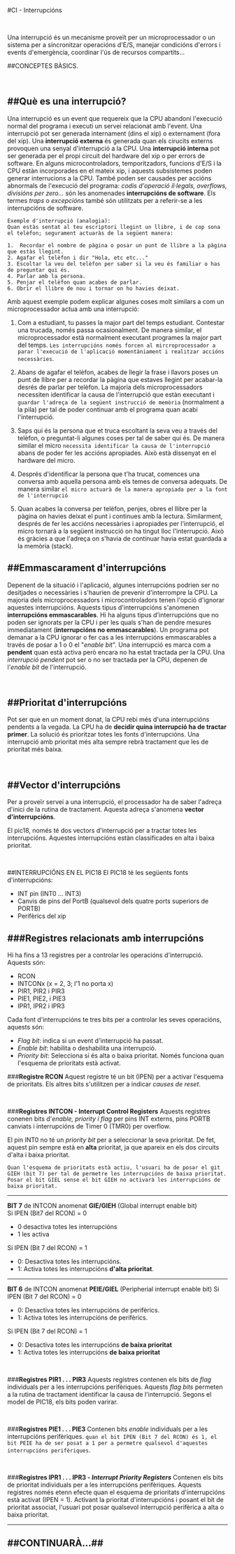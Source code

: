 #CI - Interrupcións

<br data-effect="slide"/>

Una interrupció és un mecanisme proveït per un microprocessador o un sistema per a sincronitzar operacións d'E/S, manejar condicións d'errors i events d'emergència, coordinar l'ús de recursos compartits...

##CONCEPTES BÀSICS.

<br/>

##Què es una interrupció?
---
Una interrupció es un event que requereix que la CPU abandoni l'execució normal del programa i executi un servei relacionat amb l'event. Una interrupció pot ser generada internament (dins el xip) o externament (fora del xip). Una **interrupció externa** és generada quan els cirucits externs provoquen una senyal d'interrupció a la CPU. Una **interrupció interna** pot ser generada per el propi circuit del hardware del xip o per errors de software. En alguns microcontroladors, temporitzadors, funcions d'E/S i la CPU estàn incorporades en el mateix xip, i aquests subsistemes poden generar interrucions a la CPU. També poden ser causades per accións abnormals de l'execució del programa: _codis d'operació il·legals, overflows, divisións per zero..._  són les anomenades **interrupcións de software**. Els termes _traps_ o _excepcións_ també són utilitzats per a referir-se a les interrupcións de software.  

  
```
Exemple d'interrupció (analogia): 
Quan estàs sentat al teu escriptori llegint un llibre, i de cop sona el telèfon; segurament actuaràs de la següent manera:

1.  Recordar el nombre de pàgina o posar un punt de llibre a la pàgina que estàs llegint.
2. Agafar el telèfon i dir "Hola, etc etc..."
3. Escoltar la veu del telèfon per saber si la veu és familiar o has de preguntar qui és.
4. Parlar amb la persona.
5. Penjar el telèfon quan acabes de parlar.
6. Obrir el llibre de nou i tornar on ho havies deixat.
```


Amb aquest exemple podem explicar algunes coses molt similars a com un microprocessador actua amb una interrupció:

1. Com a estudiant, tu passes la major part del temps estudiant. Contestar una trucada, només passa ocasionalment. De manera similar, el microprocessador està normalment executant  programes la major part del temps. `Les interrupcións només forcen al mircroprocessador a parar l'execució de l'aplicació momentàniament i realitzar accións necessàries`.

2. Abans de agafar el telèfon, acabes de llegir la frase i llavors poses un punt de llibre per a recordar la pàgina que estaves llegint per acabar-la desrés de parlar per telèfon. La majoria dels microprocessadors necessiten identificar la causa de l'interrupció que estàn executant i `guardar l'adreça de la següent instrucció de memòria` (normalment a la pila) per tal de poder continuar amb el programa quan acabi l'interrupció.

3. Saps qui és la persona que et truca escoltant la seva veu a través del telèfon, o preguntat-li algunes coses per tal de saber qui és. De manera similar el micro `necessita identificar la causa de l'interrupció` abans de poder fer les accións apropiades. Això està dissenyat en el hardware del micro.

4.  Després d'identificar la persona que t'ha trucat, comences una conversa amb aquella persona amb els temes de conversa adequats. De manera similar `el micro actuarà de la manera apropiada per a la font de l'interrupció`

5. Quan acabes la conversa per telèfon, penjes, obres el llibre per la pàgina on havies deixat el punt i continues amb la lectura. Similarment, després de fer les accións necessàries i apropiades per l'interrupció, el micro tornarà a la següent instrucció on ha tingut lloc l'interrupció. Això és gràcies a que l'adreça on s'havia de continuar havia estat guardada a la memòria (stack).

##Emmascarament d'interrupcións
----
Depenent de la situació i l'aplicació, algunes interrupcións podrien ser no desitjades o necessàries i s'haurien de prevenir d'interrompre la CPU. La majoria dels microprocessadors i microcontroladors tenen l'opció d'ignorar aquestes interrupcións. Aquests tipus d'interrupcións s'anomenen **interrupcións emmascarables**. Hi ha alguns tipus d'interrupcións que no poden ser ignorats per la CPU i per les quals s'han de pendre mesures immediatament (**interrupcións no emmascarables**).  Un programa pot demanar a la CPU ignorar o fer cas a les interrupcións emmascarables a través de posar a 1 o 0 el  "_enable bit_". Una interrupció es marca com a **pendent** quan està activa però encara no ha estat tractada per la CPU. Una _interrupció pendent_ pot ser o no ser tractada per la CPU, depenen de l'_enable bit_ de l'interrupció.

<br/>

##Prioritat d'interrupcións
----

Pot ser que en un moment donat, la CPU rebi més d'una interrupcións pendents a la vegada. La CPU ha de **decidir quina interrupció ha de tractar primer**. La solució és prioritzar totes les fonts d'interrupcións. Una interrupció amb prioritat més alta sempre rebrà tractament que les de prioritat més baixa.

<br/>

##Vector d'interrupcións
----
Per a proveïr servei a una interrupció, el processador ha de saber l'adreça d'inici de la rutina de tractament. Aquesta adreça s'anomena **vector d'interrupcións**.

El pic18, només té dos vectors d'interrupció per a tractar totes les interrupcións. Aquestes interrupcións estàn classificades en alta i baixa prioritat.

<br/>

##INTERRUPCIÓNS EN EL PIC18
El PIC18 té les següents fonts d'interrupcións:  

 * INT pin (INT0 ... INT3)
 * Canvis de pins del PortB (qualsevol dels quatre ports superiors de PORTB)
 * Perifèrics del xip

###Registres relacionats amb interrupcións
----
Hi ha fins a 13 registres per a controlar les operacións d'interrupció. Aquests són:  

 * RCON
 * INTCONx (x = 2, 3; l'1 no porta x)
 * PIR1, PIR2 i PIR3
 * PIE1, PIE2, i PIE3
 * IPR1, IPR2 i IPR3

Cada font d'interrupcións te tres bits per a controlar les seves operacións, aquests són:

 * _Flag bit_: indica si un event d'interrupció ha passat.
 * _Enable bit_: habilita o deshabilita una interrupció.
 * _Priority bit_: Selecciona si és alta o baixa prioritat. Només funciona quan l'esquema de prioritats està activat.

###**Registre RCON**
Aquest registre té un bit (IPEN) per a activar l'esquema de prioritats. Els altres bits s'utilitzen per a indicar _causes de reset_. 

<br/>

###**Registres INTCON - Interrupt Control Registers**
Aquests registres conenen bits d'_enable, priority i flag_ per pins INT externs, pins PORTB canviats i interrupcións de Timer 0 (TMR0) per overflow.

El pin INT0 no té un _priority bit_ per a seleccionar la seva prioritat. De fet, aquest pin sempre està en **alta** prioritat, ja que apareix en els dos circuits d'alta i baixa prioritat.

`Quan l'esquema de prioritats està actiu, l'usuari ha de posar el git GIEH (bit 7) per tal de permetre les interrupcións de baixa prioritat. Posar el bit GIEL sense el bit GIEH no activarà les interrupcións de baixa prioritat.`

---
**BIT 7** de INTCON anomenat **GIE/GIEH** (Global interrupt enable bit)  
Si IPEN (Bit7 del RCON) = 0  

 * 0 desactiva totes les interrupcións
 * 1 les activa

Si IPEN (Bit 7 del RCON) = 1

 * 0: Desactiva totes les interrupcións.
 * 1: Activa totes les interrupcións **d'alta prioritat**.
----
**BIT 6** de INTCON anomenat **PEIE/GIEL** (Peripherial interrupt enable bit)
Si IPEN (Bit 7 del RCON) = 0

 * 0: Desactiva totes les interrupcións de perifèrics.
 * 1: Activa totes les interrupcións de perifèrics.

Si IPEN (Bit 7 del RCON) = 1

 * 0: Desactiva totes les interrupcións **de baixa prioritat**
 * 1: Activa totes les interrupcións **de baixa prioritat**

<br/>

###**Registres PIR1 . . . PIR3**
Aquests registres contenen els bits de _flag_ individuals per a les interrupcións perifèriques. Aquests _flag bits_ permeten a la rutina de tractament identificar la causa de l'interrupció. Segons el model de PIC18, els bits poden varirar.  

<br/>

###**Registres PIE1 . . . PIE3**
Contenen bits _enable_ individuals per a les interrupcións perifèriques. `quan el bit IPEN (Bit 7 del RCON) és 1, el bit PEIE ha de ser posat a 1 per a permetre qualsevol d'aquestes interrupcións perifèriques`.  

<br/>

###**Registres IPR1 . . . IPR3 - _Interrupt Priority Registers_**
Contenen els bits de prioritat individuals per a les interrupcións perifèriques. Aquests registres només etenn efecte quan el esquema de prioritats d'interrupcións està activat (IPEN = 1). Activant la prioritat d'interrupcións i posant el bit de prioritat associat, l'usuari pot posar qualsevol interrupció perifèrica a alta o baixa prioritat.

---
##CONTINUARÀ...##
---
